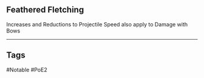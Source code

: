 ## Feathered Fletching
Increases and Reductions to Projectile Speed also apply to Damage with Bows

---
## Tags
#Notable
#PoE2
